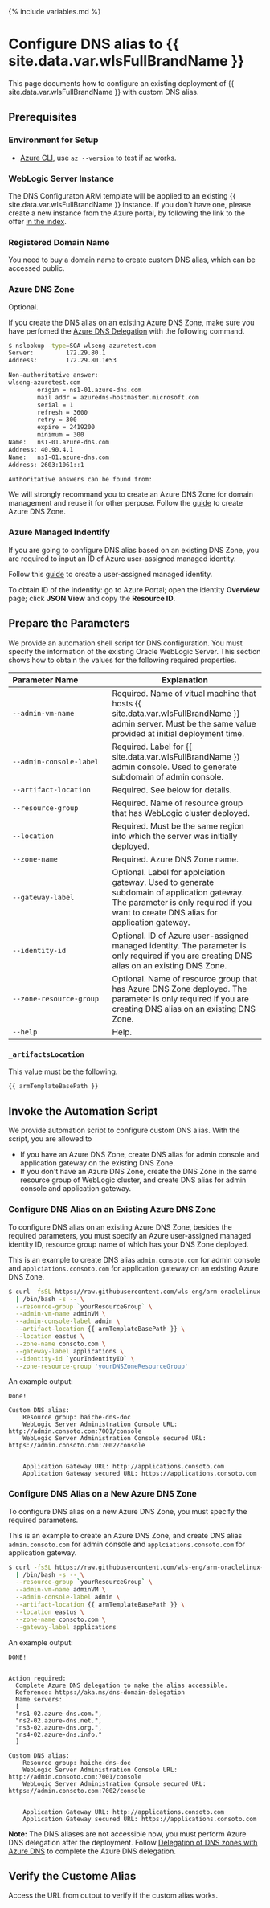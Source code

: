 {% include variables.md %}

# Configure DNS alias to {{ site.data.var.wlsFullBrandName }}

This page documents how to configure an existing deployment of {{ site.data.var.wlsFullBrandName }} with custom DNS alias.

## Prerequisites

### Environment for Setup

* [Azure CLI](https://docs.microsoft.com/en-us/cli/azure), use `az --version` to test if `az` works.

### WebLogic Server Instance

The DNS Configuraton ARM template will be applied to an existing {{ site.data.var.wlsFullBrandName }} instance.  If you don't have one, please create a new instance from the Azure portal, by following the link to the offer [in the index](index.md).

### Registered Domain Name

You need to buy a domain name to create custom DNS alias, which can be accessed public.

### Azure DNS Zone

Optional.

If you create the DNS alias on an existing [Azure DNS Zone](https://docs.microsoft.com/en-us/azure/dns/dns-overview), make sure you have perfomed the [Azure DNS Delegation](https://docs.microsoft.com/en-us/azure/dns/dns-domain-delegation) with the following command.

```bash
$ nslookup -type=SOA wlseng-azuretest.com
Server:         172.29.80.1
Address:        172.29.80.1#53

Non-authoritative answer:
wlseng-azuretest.com
        origin = ns1-01.azure-dns.com
        mail addr = azuredns-hostmaster.microsoft.com
        serial = 1
        refresh = 3600
        retry = 300
        expire = 2419200
        minimum = 300
Name:   ns1-01.azure-dns.com
Address: 40.90.4.1
Name:   ns1-01.azure-dns.com
Address: 2603:1061::1

Authoritative answers can be found from:
```

We will strongly recommand you to create an Azure DNS Zone for domain management and reuse it for other perpose. Follow the [guide](https://docs.microsoft.com/en-us/azure/dns/dns-getstarted-portal) to create Azure DNS Zone.

### Azure Managed Indentify

If you are going to configure DNS alias based on an existing DNS Zone, you are required to input an ID of Azure user-assigned managed identity. 

Follow this [guide](https://docs.microsoft.com/en-us/azure/active-directory/managed-identities-azure-resources/how-to-manage-ua-identity-portal) to create a user-assigned managed identity.

To obtain ID of the indentify: go to Azure Portal; open the identity **Overview** page; click **JSON View** and copy the **Resource ID**.


## Prepare the Parameters

We provide an automation shell script for DNS configuration. You must specify the information of the existing Oracle WebLogic Server. This section shows how to obtain the values for the following required properties.

| Parameter&nbsp;Name&nbsp;&nbsp;&nbsp;&nbsp;&nbsp;&nbsp;&nbsp;&nbsp;&nbsp;&nbsp;&nbsp;&nbsp; | Explanation |
|----------------|-------------|
| `--admin-vm-name`| Required. Name of vitual machine that hosts {{ site.data.var.wlsFullBrandName }} admin server. Must be the same value provided at initial deployment time.|
| `--admin-console-label` | Required. Label for {{ site.data.var.wlsFullBrandName }} admin console. Used to generate subdomain of admin console. | 
| `--artifact-location`| Required. See below for details. |
| `--resource-group` | Required. Name of resource group that has WebLogic cluster deployed. |
| `--location ` | Required. Must be the same region into which the server was initially deployed. |
| `--zone-name ` | Required. Azure DNS Zone name. |
| `--gateway-label` | Optional. Label for applciation gateway. Used to generate subdomain of application gateway. The parameter is only required if you want to create DNS alias for application gateway.|
| `--identity-id` | Optional. ID of Azure user-assigned managed identity. The parameter is only required if you are creating DNS alias on an existing DNS Zone.|
| `--zone-resource-group` | Optional. Name of resource group that has Azure DNS Zone deployed. The parameter is only required if you are creating DNS alias on an existing DNS Zone. |
| `--help` | Help. |

### `_artifactsLocation`

This value must be the following.

```bash
{{ armTemplateBasePath }}
```

## Invoke the Automation Script

We provide automation script to configure custom DNS alias. With the script, you are allowed to 

  * If you have an Azure DNS Zone, create DNS alias  for admin console and application gateway on the existing DNS Zone.
  * If you don't have an Azure DNS Zone, create the DNS Zone in the same resource group of WebLogic cluster, and create DNS alias for admin console and application gateway.

### Configure DNS Alias on an Existing Azure DNS Zone

To configure DNS alias on an existing Azure DNS Zone, besides the required parameters, you must specify an Azure user-assigned managed identity ID, resource group name of which has your DNS Zone deployed.

This is an example to create DNS alias `admin.consoto.com` for admin console and `applciations.consoto.com` for application gateway on an existing Azure DNS Zone.

```bash
$ curl -fsSL https://raw.githubusercontent.com/wls-eng/arm-oraclelinux-wls-cluster/2020-12-02-01-Q4/cli-scripts/custom-dns-alias-cli.sh \
  | /bin/bash -s -- \
  --resource-group `yourResourceGroup` \
  --admin-vm-name adminVM \
  --admin-console-label admin \
  --artifact-location {{ armTemplateBasePath }} \
  --location eastus \
  --zone-name consoto.com \
  --gateway-label applications \
  --identity-id `yourIndentityID` \
  --zone-resource-group 'yourDNSZoneResourceGroup'
```

An example output:

```text
Done!

Custom DNS alias:
    Resource group: haiche-dns-doc
    WebLogic Server Administration Console URL: http://admin.consoto.com:7001/console
    WebLogic Server Administration Console secured URL: https://admin.consoto.com:7002/console
  

    Application Gateway URL: http://applications.consoto.com
    Application Gateway secured URL: https://applications.consoto.com
```


### Configure DNS Alias on a New Azure DNS Zone

To configure DNS alias on a new Azure DNS Zone, you must specify the required parameters.

This is an example to create an Azure DNS Zone, and create DNS alias `admin.consoto.com` for admin console and `applciations.consoto.com` for application gateway. 

```bash
$ curl -fsSL https://raw.githubusercontent.com/wls-eng/arm-oraclelinux-wls-cluster/2020-12-02-01-Q4/cli-scripts/custom-dns-alias-cli.sh \
  | /bin/bash -s -- \
  --resource-group `yourResourceGroup` \
  --admin-vm-name adminVM \
  --admin-console-label admin \
  --artifact-location {{ armTemplateBasePath }} \
  --location eastus \
  --zone-name consoto.com \
  --gateway-label applications
```

An example output:

```text
DONE!
  

Action required:
  Complete Azure DNS delegation to make the alias accessible.
  Reference: https://aka.ms/dns-domain-delegation
  Name servers:
  [
  "ns1-02.azure-dns.com.",
  "ns2-02.azure-dns.net.",
  "ns3-02.azure-dns.org.",
  "ns4-02.azure-dns.info."
  ]

Custom DNS alias:
    Resource group: haiche-dns-doc
    WebLogic Server Administration Console URL: http://admin.consoto.com:7001/console
    WebLogic Server Administration Console secured URL: https://admin.consoto.com:7002/console
  

    Application Gateway URL: http://applications.consoto.com
    Application Gateway secured URL: https://applications.consoto.com
```

**Note:** The DNS aliases are not accessible now, you must perform Azure DNS delegation after the deployment. Follow [Delegation of DNS zones with Azure DNS](https://aka.ms/dns-domain-delegation) to complete the Azure DNS delegation.


## Verify the Custome Alias

Access the URL from output to verify if the custom alias works.
